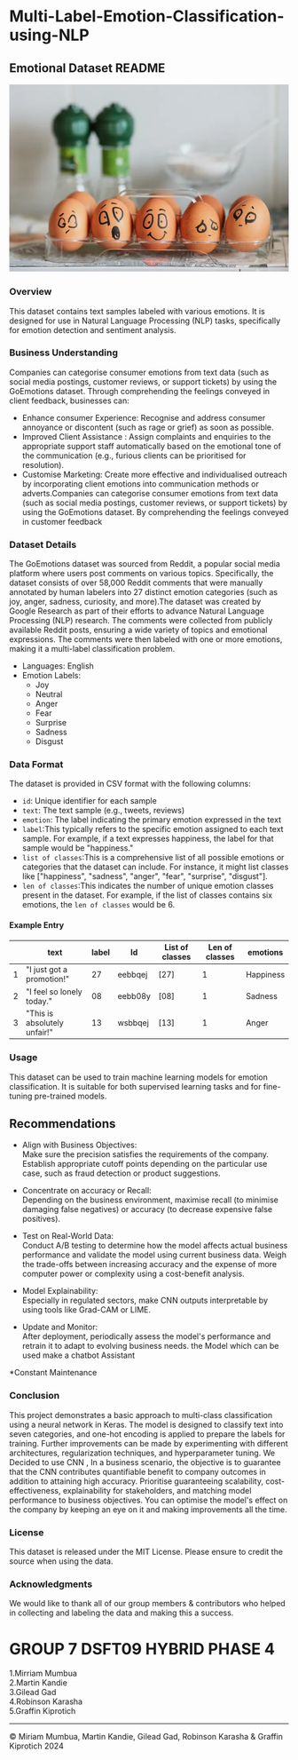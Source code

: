 # Multi-Label-Emotion-Classification-using-NLP

## Emotional Dataset README
![Local Image](./emotionimage.png)
### Overview
This dataset contains text samples labeled with various emotions. It is designed for use in Natural Language Processing (NLP) tasks, specifically for emotion detection and sentiment analysis.

### Business Understanding<br>
Companies can categorise consumer emotions from text data (such as social media postings, customer reviews, or support tickets) by using the GoEmotions dataset. Through comprehending the feelings conveyed in client feedback, businesses can:
* Enhance consumer Experience: 
Recognise and address consumer annoyance or discontent (such as rage or grief) as soon as possible.
* Improved Client Assistance :
Assign complaints and enquiries to the appropriate support staff automatically based on the emotional tone of the communication (e.g., furious clients can be prioritised for resolution).
* Customise Marketing:
 Create more effective and individualised outreach by incorporating client emotions into communication methods or adverts.Companies can categorise consumer emotions from text data (such as social media postings, customer reviews, or support tickets) by using the GoEmotions dataset. By comprehending the feelings conveyed in customer feedback

### Dataset Details
The GoEmotions dataset was sourced from Reddit, a popular social media platform where users post comments on various topics. Specifically, the dataset consists of over 58,000 Reddit comments that were manually annotated by human labelers into 27 distinct emotion categories (such as joy, anger, sadness, curiosity, and more).The dataset was created by Google Research as part of their efforts to advance Natural Language Processing (NLP) research. The comments were collected from publicly available Reddit posts, ensuring a wide variety of topics and emotional expressions. The comments were then labeled with one or more emotions, making it a multi-label classification problem.

- Languages: English
- Emotion Labels: 
  - Joy
  - Neutral
  - Anger
  - Fear
  - Surprise
  - Sadness
  - Disgust

### Data Format
The dataset is provided in CSV format with the following columns:
- `id`: Unique identifier for each sample
- `text`: The text sample (e.g., tweets, reviews)
- `emotion`: The label indicating the primary emotion expressed in the text
- `label`:This typically refers to the specific emotion assigned to each text sample. For example, if a text expresses happiness, the label for that sample would be "happiness."
- `list of classes`:This is a comprehensive list of all possible emotions or categories that the dataset can include. For instance, it might list classes like ["happiness", "sadness", "anger", "fear", "surprise", "disgust"].
- `len of classes`:This indicates the number of unique emotion classes present in the dataset. For example, if the list of classes contains six emotions, the `len of classes` would be 6.

#### Example Entry
|    | text                         |label |    Id   | List of classes |Len of classes| emotions  |
|----|------------------------------|------|---------|-----------------|--------------|-----------|
| 1  | "I just got a promotion!"    |  27  | eebbqej |      [27]       |       1      |  Happiness|
| 2  | "I feel so lonely today."    |  08  | eebb08y |      [08]       |       1      |  Sadness  |
| 3  | "This is absolutely unfair!" |  13  | wsbbqej |      [13]       |       1      |  Anger    |

### Usage
This dataset can be used to train machine learning models for emotion classification. It is suitable for both supervised learning tasks and for fine-tuning pre-trained models.

## Recommendations

* Align with Business Objectives: <br>
   Make sure the precision satisfies the requirements of the company. Establish appropriate cutoff points depending on the particular use case, such as fraud detection or product suggestions.

* Concentrate on accuracy or Recall:<br>
 Depending on the business environment, maximise recall (to minimise damaging false negatives) or accuracy (to decrease expensive false positives).

* Test on Real-World Data:<br>
 Conduct A/B testing to determine how the model affects actual business performance and validate the model using current business data.
 Weigh the trade-offs between increasing accuracy and the expense of more computer power or complexity using a cost-benefit analysis.

* Model Explainability:<br>
Especially in regulated sectors, make CNN outputs interpretable by using tools like Grad-CAM or LIME.

* Update and Monitor:<br>
 After deployment, periodically assess the model's performance and retrain it to adapt to evolving business needs.
 the Model which can be used make a chatbot Assistant

*Constant Maintenance

### Conclusion
This project demonstrates a basic approach to multi-class classification using a neural network in Keras. The model is designed to classify text into seven categories, and one-hot encoding is applied to prepare the labels for training. Further improvements can be made by experimenting with different architectures, regularization techniques, and hyperparameter tuning.
We Decided to use CNN , In a business scenario, the objective is to guarantee that the CNN contributes quantifiable benefit to company outcomes in addition to attaining high accuracy. Prioritise guaranteeing scalability, cost-effectiveness, explainability for stakeholders, and matching model performance to business objectives. You can optimise the model's effect on the company by keeping an eye on it and making improvements all the time.
  

### License
This dataset is released under the MIT License. Please ensure to credit the source when using the data.

### Acknowledgments
We would like to thank all of our group members & contributors who helped in collecting and labeling the data and making this a success.

# GROUP 7 DSFT09 HYBRID PHASE 4
1.Mirriam Mumbua<br>
2.Martin Kandie<br>
3.Gilead Gad <br>
4.Robinson Karasha<br>
5.Graffin Kiprotich<br>


---

© Miriam Mumbua, Martin Kandie, Gilead Gad, Robinson Karasha & Graffin Kiprotich 2024
